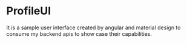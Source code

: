 # ProfileUI
It is a sample user interface created by angular and material design to consume my backend apis to show case their capabilities.
